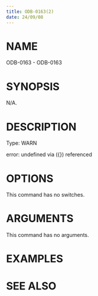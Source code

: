 ```yaml
---
title: ODB-0163(2)
date: 24/09/08
---
```


# NAME

ODB-0163 - ODB-0163

# SYNOPSIS

N/A.

# DESCRIPTION

Type: WARN

error: undefined via ({}) referenced

# OPTIONS

This command has no switches.

# ARGUMENTS

This command has no arguments.

# EXAMPLES

# SEE ALSO
